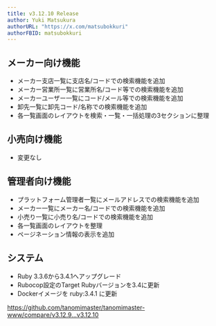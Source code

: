 ```yaml
---
title: v3.12.10 Release
author: Yuki Matsukura
authorURL: "https://x.com/matsubokkuri"
authorFBID: matsubokkuri
---
```



## メーカー向け機能
- メーカー支店一覧に支店名/コードでの検索機能を追加
- メーカー営業所一覧に営業所名/コード等での検索機能を追加
- メーカーユーザー一覧にコード/メール等での検索機能を追加
- 卸先一覧に卸先コード/名称での検索機能を追加
- 各一覧画面のレイアウトを検索・一覧・一括処理の3セクションに整理

## 小売向け機能
- 変更なし

## 管理者向け機能
- プラットフォーム管理者一覧にメールアドレスでの検索機能を追加
- メーカー一覧にメーカー名/コードでの検索機能を追加
- 小売り一覧に小売り名/コードでの検索機能を追加
- 各一覧画面のレイアウトを整理
- ページネーション情報の表示を追加

## システム
- Ruby 3.3.6から3.4.1へアップグレード
- Rubocop設定のTarget Rubyバージョンを3.4に更新
- Dockerイメージを ruby:3.4.1 に更新




https://github.com/tanomimaster/tanomimaster-www/compare/v3.12.9...v3.12.10

